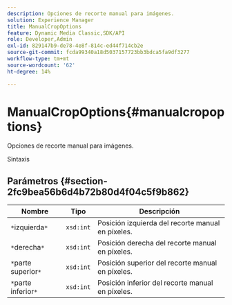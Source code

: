 ```yaml
---
description: Opciones de recorte manual para imágenes.
solution: Experience Manager
title: ManualCropOptions
feature: Dynamic Media Classic,SDK/API
role: Developer,Admin
exl-id: 829147b9-de78-4e8f-814c-ed44f714cb2e
source-git-commit: fcda99340a18d5037157723bb3bdca5fa9df3277
workflow-type: tm+mt
source-wordcount: '62'
ht-degree: 14%

---
```


# ManualCropOptions{#manualcropoptions}

Opciones de recorte manual para imágenes.

Sintaxis

## Parámetros {#section-2fc9bea56b6d4b72b80d4f04c5f9b862}

| Nombre | Tipo | Descripción |
|---|---|---|
| `*`izquierda`*` | `xsd:int` | Posición izquierda del recorte manual en píxeles. |
| `*`derecha`*` | `xsd:int` | Posición derecha del recorte manual en píxeles. |
| `*`parte superior`*` | `xsd:int` | Posición superior del recorte manual en píxeles. |
| `*`parte inferior`*` | `xsd:int` | Posición inferior del recorte manual en píxeles. |
